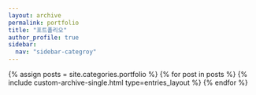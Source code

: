 ```yaml
---
layout: archive
permalink: portfolio
title: "포트폴리오"
author_profile: true
sidebar:
  nav: "sidebar-categroy"
---
```


{% assign posts = site.categories.portfolio %}
{% for post in posts %}
  {% include custom-archive-single.html type=entries_layout %}
{% endfor %}